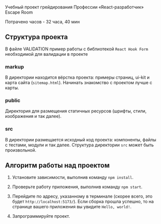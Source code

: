 Учебный проект грейдирования Профессии «React-разработчик» Escape Room

Потрачено часов - 32 часа, 40 мин

## Структура проекта

В файле VALIDATION пример работы с библиотекой `React Hook Form` необходимой для валидации в проекте

### markup

В директории находится вёрстка проекта: примеры страниц, ui-kit и карта сайта (`sitemap.html`). Начинать знакомство с проектом лучше с карты.

### public

Директория для размещения статичных ресурсов (шрифты, стили, изображения и так далее).

### src

В директории размещается исходный код проекта: компоненты, файлы с тестами, модули и так далее. Структура директории `src` может быть произвольной.

## Алгоритм работы над проектом

1. Установите зависимости, выполнив команду `npm install`.

2. Проверьте работу приложения, выполнив команду `npm start`.

3. Перейдите по адресу, указанному в терминале (скорее всего, это будет `http://localhost:5173/`). Если сборка прошла успешно, то на странице вашего приложения вы увидите `Hello, world!`.

4. Запрограммируйте проект.
